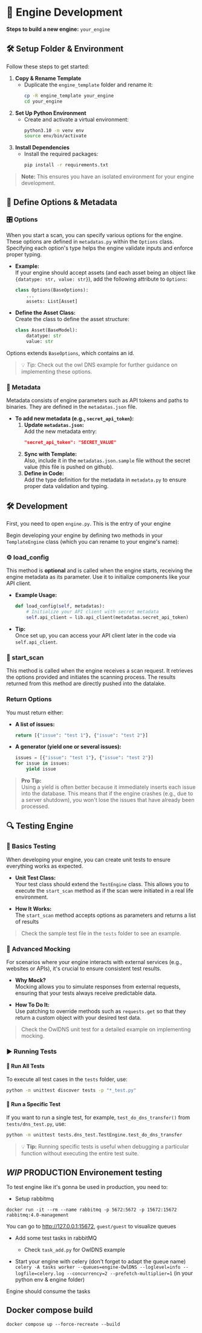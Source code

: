 # 🚀 Engine Development

**Steps to build a new engine:** `your_engine`


## 🛠️ Setup Folder & Environment

Follow these steps to get started:

1. **Copy & Rename Template**  
   - Duplicate the `engine_template` folder and rename it:
     ```bash
     cp -R engine_template your_engine
     cd your_engine
     ```
2. **Set Up Python Environment**  
   - Create and activate a virtual environment:
     ```bash
     python3.10 -m venv env
     source env/bin/activate
     ```
3. **Install Dependencies**  
   - Install the required packages:
     ```bash
     pip install -r requirements.txt
     ```

> **Note:** This ensures you have an isolated environment for your engine development.


## 🔧 Define Options & Metadata

### 🎛️ Options

When you start a scan, you can specify various options for the engine. These options are defined in `metadatas.py` within the `Options` class. Specifying each option's type helps the engine validate inputs and enforce proper typing.

- **Example:**  
  If your engine should accept assets (and each asset being an object like `{datatype: str, value: str}`), add the following attribute to `Options`:
  ```python
  class Options(BaseOptions):
      ...
      assets: List[Asset]
  ```

- **Define the Asset Class:**  
  Create the class to define the asset structure:
  ```python
  class Asset(BaseModel):
      datatype: str
      value: str
  ```

Options extends `BaseOptions`, which contains an id.

> 💡 *Tip:* Check out the owl DNS example for further guidance on implementing these options.


### 📜 Metadata

Metadata consists of engine parameters such as API tokens and paths to binaries. They are defined in the `metadatas.json` file.

- **To add new metadata (e.g., `secret_api_token`):**
  1. **Update `metadatas.json`:**  
     Add the new metadata entry:
     ```json
     "secret_api_token": "SECRET_VALUE"
     ```
  2. **Sync with Template:**  
     Also, include it in the `metadatas.json.sample` file without the secret value (this file is pushed on github).
  3. **Define in Code:**  
     Add the type definition for the metadata in `metadata.py` to ensure proper data validation and typing.

## 🛠️ Development

First, you need to open `engine.py`. This is the entry of your engine

Begin developing your engine by defining two methods in your `TemplateEngine` class (which you can rename to your engine's name):


### ⚙️ load_config

This method is **optional** and is called when the engine starts, receiving the engine metadata as its parameter. Use it to initialize components like your API client.

- **Example Usage:**
  ```python
  def load_config(self, metadatas):
      # Initialize your API client with secret metadata
      self.api_client = lib.api_client(metadatas.secret_api_token)
  ```
- **Tip:**  
  Once set up, you can access your API client later in the code via `self.api_client`.


### 🚀 start_scan

This method is called when the engine receives a scan request. It retrieves the options provided and initiates the scanning process. The results returned from this method are directly pushed into the datalake.

### Return Options

You must return either:

- **A list of issues:**
  ```python
  return [{"issue": "test 1"}, {"issue": "test 2"}]
  ```

- **A generator (yield one or several issues):**
  ```python
  issues = [{"issue": "test 1"}, {"issue": "test 2"}]
  for issue in issues:
      yield issue
  ```

> **Pro Tip:**  
> Using a yield is often better because it immediately inserts each issue into the database. This means that if the engine crashes (e.g., due to a server shutdown), you won't lose the issues that have already been processed.


## 🔍 Testing Engine

### 🧪 Basics Testing

When developing your engine, you can create unit tests to ensure everything works as expected.

- **Unit Test Class:**  
  Your test class should extend the `TestEngine` class. This allows you to execute the `start_scan` method as if the scan were initiated in a real life environment.

- **How It Works:**  
  The `start_scan` method accepts options as parameters and returns a list of results

> Check the sample test file in the `tests` folder to see an example.


### 🤖 Advanced Mocking

For scenarios where your engine interacts with external services (e.g., websites or APIs), it's crucial to ensure consistent test results.

- **Why Mock?**  
  Mocking allows you to simulate responses from external requests, ensuring that your tests always receive predictable data.

- **How To Do It:**  
  Use patching to override methods such as `requests.get` so that they return a custom object with your desired test data.

> Check the OwlDNS unit test for a detailed example on implementing mocking.

### ▶ Running Tests

<!-- > Usefull [VSCode Extension](https://marketplace.visualstudio.com/items?itemName=LittleFoxTeam.vscode-python-test-adapter) to easily run your tests -->

#### 🚀 Run All Tests

To execute all test cases in the `tests` folder, use:

```bash
python -m unittest discover tests -p "*_test.py"
```

#### 🎯 Run a Specific Test

If you want to run a single test, for example, `test_do_dns_transfer()` from `tests/dns_test.py`, use:

```bash
python -m unittest tests.dns_test.TestEngine.test_do_dns_transfer
```

> 💡 **Tip:** Running specific tests is useful when debugging a particular function without executing the entire test suite.


## *WIP* PRODUCTION Environement testing

To test engine like it's gonna be used in production, you need to:

- Setup rabbitmq
```
docker run -it --rm --name rabbitmq -p 5672:5672 -p 15672:15672 rabbitmq:4.0-management
```

You can go to http://127.0.0.1:15672, `guest/guest` to visualize queues

- Add some test tasks in rabbitMQ
  - Check `task_add.py` for OwlDNS example

- Start your engine with celery (don't forget to adapt the queue name) `celery -A tasks worker --queues=engine-OwlDNS --loglevel=info --logfile=celery.log --concurrency=2 --prefetch-multiplier=1` (in your python env & engine folder)

Engine should consume the tasks

## Docker compose build

`docker compose up --force-recreate --build`